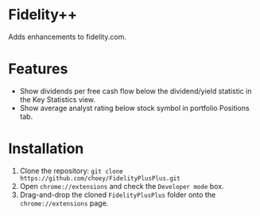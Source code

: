 # Fidelity++
Adds enhancements to fidelity.com.

# Features
* Show dividends per free cash flow below the dividend/yield statistic in the Key Statistics view.
* Show average analyst rating below stock symbol in portfolio Positions tab.

# Installation
1. Clone the repository: `git clone https://github.com/choey/FidelityPlusPlus.git`
1. Open `chrome://extensions` and check the `Developer mode` box.
1. Drag-and-drop the cloned `FidelityPlusPlus` folder onto the `chrome://extensions` page.
